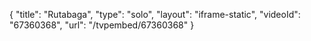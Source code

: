 {
    "title": "Rutabaga",
    "type": "solo",
    "layout": "iframe-static",
    "videoId": "67360368",
    "url": "\/tvpembed\/67360368"
}